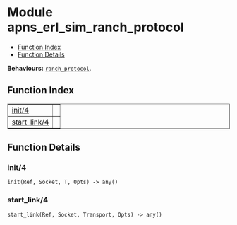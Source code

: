 

# Module apns_erl_sim_ranch_protocol #
* [Function Index](#index)
* [Function Details](#functions)

__Behaviours:__ [`ranch_protocol`](ranch_protocol.md).

<a name="index"></a>

## Function Index ##


<table width="100%" border="1" cellspacing="0" cellpadding="2" summary="function index"><tr><td valign="top"><a href="#init-4">init/4</a></td><td></td></tr><tr><td valign="top"><a href="#start_link-4">start_link/4</a></td><td></td></tr></table>


<a name="functions"></a>

## Function Details ##

<a name="init-4"></a>

### init/4 ###

`init(Ref, Socket, T, Opts) -> any()`

<a name="start_link-4"></a>

### start_link/4 ###

`start_link(Ref, Socket, Transport, Opts) -> any()`

